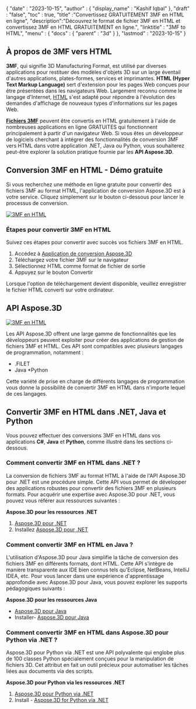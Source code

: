 {
  "date" : "2023-10-15",
  "author" : {
    "display_name" : "Kashif Iqbal"
},
  "draft" : "false",
  "toc" : true,
  "title" :"Convertissez GRATUITEMENT 3MF en HTML en ligne",
  "description":"Découvrez le format de fichier 3MF en HTML et convertissez 3MF en HTML GRATUITEMENT en ligne.",
  "linktitle" : "3MF to HTML",
  "menu" : {
    "docs" : {
      "parent" : "3d"
}
},
  "lastmod" : "2023-10-15"
}

## À propos de 3MF vers HTML

**3MF**, qui signifie 3D Manufacturing Format, est utilisé par diverses applications pour restituer des modèles d'objets 3D sur un large éventail d'autres applications, plates-formes, services et imprimantes. **HTML (Hyper Text Markup Language)** sert d'extension pour les pages Web conçues pour être présentées dans les navigateurs Web. Largement reconnu comme le langage d'Internet, [HTML](/fr/web/html/) s'est adapté pour répondre à l'évolution des demandes d'affichage de nouveaux types d'informations sur les pages Web.

**[Fichiers 3MF](/fr/3d/3mf/)** peuvent être convertis en HTML gratuitement à l'aide de nombreuses applications en ligne GRATUITES qui fonctionnent principalement à partir d'un navigateur Web. Si vous êtes un développeur de logiciels cherchant à intégrer des fonctionnalités de conversion 3MF vers HTML dans votre application .NET, Java ou Python, vous souhaiterez peut-être explorer la solution pratique fournie par les **API Aspose.3D**.

## Conversion 3MF en HTML - Démo gratuite

Si vous recherchez une méthode en ligne gratuite pour convertir des fichiers 3MF au format HTML, l'application de conversion Aspose.3D est à votre service. Cliquez simplement sur le bouton ci-dessous pour lancer le processus de conversion.

[![3MF en HTML](../3mf-to-html.png)](https://products.aspose.app/3d/conversion/3mf-to-html)

### Étapes pour convertir 3MF en HTML

Suivez ces étapes pour convertir avec succès vos fichiers 3MF en HTML.

1. Accédez à [Application de conversion Aspose.3D](https://products.aspose.app/3d/conversion/3mf-to-html)
1. Téléchargez votre fichier 3MF sur le navigateur
1. Sélectionnez HTML comme format de fichier de sortie
1. Appuyez sur le bouton Convertir

Lorsque l'option de téléchargement devient disponible, veuillez enregistrer le fichier HTML converti sur votre ordinateur.

## API Aspose.3D

[![3MF en HTML](../try-aspose-3d.png)](https://products.aspose.com/3d/)

Les API Aspose.3D offrent une large gamme de fonctionnalités que les développeurs peuvent exploiter pour créer des applications de gestion de fichiers 3MF et HTML. Ces API sont compatibles avec plusieurs langages de programmation, notamment :

* .FILET
* Java
*Python

Cette variété de prise en charge de différents langages de programmation vous donne la possibilité de convertir 3MF en HTML dans n'importe lequel de ces langages.

## Convertir 3MF en HTML dans .NET, Java et Python

Vous pouvez effectuer des conversions 3MF en HTML dans vos applications **C#**, **Java** et **Python**, comme illustré dans les sections ci-dessous.

### Comment convertir 3MF en HTML dans .NET ?

La conversion de fichiers 3MF au format HTML à l'aide de l'API Aspose.3D pour .NET est une procédure simple. Cette API vous permet de développer des applications robustes pour convertir des fichiers 3MF en plusieurs formats. Pour acquérir une expertise avec Aspose.3D pour .NET, vous pouvez vous référer aux ressources suivantes :

**Aspose.3D pour les ressources .NET**

1. [Aspose.3D pour .NET](https://products.aspose.com/3d/net/)
1. Installez [Aspose.3D pour .NET](https://docs.aspose.com/3d/net/installation/)

### Comment convertir 3MF en HTML en Java ?

L'utilisation d'Aspose.3D pour Java simplifie la tâche de conversion des fichiers 3MF en différents formats, dont HTML. Cette API s'intègre de manière transparente aux IDE bien connus tels qu'Eclipse, NetBeans, IntelliJ IDEA, etc. Pour vous lancer dans une expérience d'apprentissage approfondie avec Aspose.3D pour Java, vous pouvez explorer les supports pédagogiques suivants :

**Aspose.3D pour les ressources Java**

* [Aspose.3D pour Java](https://products.aspose.com/3d/java/)
* Installer- [Aspose.3D pour Java](https://docs.aspose.com/3d/java/installation/)

### Comment convertir 3MF en HTML dans Aspose.3D pour Python via .NET ?

Aspose.3D pour Python via .NET est une API polyvalente qui englobe plus de 100 classes Python spécialement conçues pour la manipulation de fichiers 3D. Cet attribut en fait un outil précieux pour automatiser les tâches liées aux documents via des scripts.

**Aspose.3D pour Python via les ressources .NET**

1. [Aspose.3D pour Python via .NET](https://products.aspose.com/3d/python-net/)
1. Install - [Aspose.3D for Python via .NET](https://releases.aspose.com/3d/python-net/)
